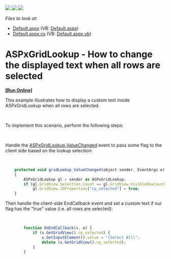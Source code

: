 <!-- default badges list -->
![](https://img.shields.io/endpoint?url=https://codecentral.devexpress.com/api/v1/VersionRange/128530864/13.1.5%2B)
[![](https://img.shields.io/badge/Open_in_DevExpress_Support_Center-FF7200?style=flat-square&logo=DevExpress&logoColor=white)](https://supportcenter.devexpress.com/ticket/details/E4862)
[![](https://img.shields.io/badge/📖_How_to_use_DevExpress_Examples-e9f6fc?style=flat-square)](https://docs.devexpress.com/GeneralInformation/403183)
<!-- default badges end -->
<!-- default file list -->
*Files to look at*:

* [Default.aspx](./CS/WebSite/Default.aspx) (VB: [Default.aspx](./VB/WebSite/Default.aspx))
* [Default.aspx.cs](./CS/WebSite/Default.aspx.cs) (VB: [Default.aspx.vb](./VB/WebSite/Default.aspx.vb))
<!-- default file list end -->
# ASPxGridLookup - How to change the displayed text when all rows are selected
<!-- run online -->
**[[Run Online]](https://codecentral.devexpress.com/e4862/)**
<!-- run online end -->


<p>This example illustrates how to display a custom text inside ASPxGridLookup when all rows are selected.</p><br />
<p>To implement this scenario, perform the following steps:</p><br />
<p>Handle the <a href="http://documentation.devexpress.com/#AspNet/DevExpressWebASPxEditorsASPxEdit_ValueChangedtopic">ASPxGridLookup.ValueChanged</a> event to pass some flag to the client side based on the lookup selection:</p><p><br />


```js
    protected void gridLookup_ValueChanged(object sender, EventArgs e)
    {
        ASPxGridLookup gl = sender as ASPxGridLookup;
        if (gl.GridView.Selection.Count == gl.GridView.VisibleRowCount)
            gl.GridView.JSProperties["cp_selected"] = true;
    }

```

 </p><p>Then handle the client-side EndCallback event and set a custom text if our flag has the "true" value (i.e. all rows are selected):</p><br />


```js
        function OnEndCallback(s, e) {
            if (s.GetGridView().cp_selected) {
                s.GetInputElement().value = "(Select All)";
                delete (s.GetGridView().cp_selected);
            }
        }
```

<p> </p>

<br/>


